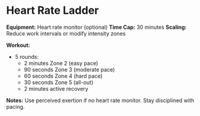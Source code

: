# Heart Rate Ladder

**Equipment:** Heart rate monitor (optional)
**Time Cap:** 30 minutes
**Scaling:** Reduce work intervals or modify intensity zones

**Workout:**
- 5 rounds:
  - 2 minutes Zone 2 (easy pace)
  - 90 seconds Zone 3 (moderate pace)
  - 60 seconds Zone 4 (hard pace)
  - 30 seconds Zone 5 (all-out)
  - 2 minutes active recovery

**Notes:**
Use perceived exertion if no heart rate monitor. Stay disciplined with pacing.